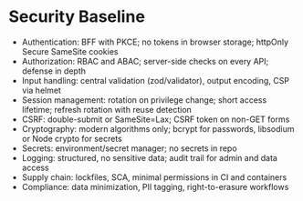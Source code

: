 # Security Baseline

- Authentication: BFF with PKCE; no tokens in browser storage; httpOnly Secure SameSite cookies
- Authorization: RBAC and ABAC; server-side checks on every API; defense in depth
- Input handling: central validation (zod/validator), output encoding, CSP via helmet
- Session management: rotation on privilege change; short access lifetime; refresh rotation with reuse detection
- CSRF: double-submit or SameSite=Lax; CSRF token on non-GET forms
- Cryptography: modern algorithms only; bcrypt for passwords, libsodium or Node crypto for secrets
- Secrets: environment/secret manager; no secrets in repo
- Logging: structured, no sensitive data; audit trail for admin and data access
- Supply chain: lockfiles, SCA, minimal permissions in CI and containers
- Compliance: data minimization, PII tagging, right-to-erasure workflows
